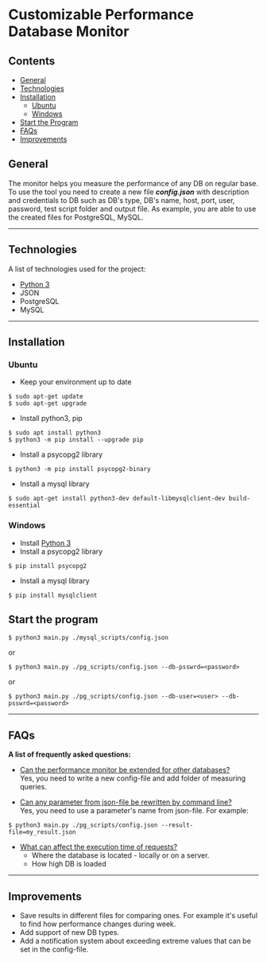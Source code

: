 # Customizable Performance Database Monitor

## Contents
* [General](#general-info)
* [Technologies](#technologies)
* [Installation](#installation)
  * [Ubuntu](#installation-ubuntu)
  * [Windows](#installation-windows)
* [Start the Program](#start-program)
* [FAQs](#faqs)
* [Improvements](#improvements)

## General <a name="general-info"></a>

The monitor helps you measure the performance of any DB on regular base.
To use the tool you need to create a new file **_config.json_** with description
and credentials to DB such as DB's type, DB's name, host, port, user, password,
test script folder and output file. As example, you are able to use the created
files for PostgreSQL, MySQL.

***
## Technologies <a name="technologies"></a>

A list of technologies used for the project:
* [Python 3](https://www.python.org/)
* JSON
* PostgreSQL
* MySQL

***
## Installation <a name="installation"></a>
### Ubuntu <a name="installation-ubuntu"></a>

- Keep your environment up to date

```
$ sudo apt-get update
$ sudo apt-get upgrade
```
- Install python3, pip

```
$ sudo apt install python3
$ python3 -m pip install --upgrade pip
```

- Install a psycopg2 library

```
$ python3 -m pip install psycopg2-binary
```
- Install a mysql library

```
$ sudo apt-get install python3-dev default-libmysqlclient-dev build-essential

```

### Windows <a name="installation-windows"></a>
- Install [Python 3](https://www.python.org/download/releases/3.0/)
- Install a psycopg2 library

```
$ pip install psycopg2
```
- Install a mysql library

```
$ pip install mysqlclient
```

## Start the program <a name="start-program"></a>

```
$ python3 main.py ./mysql_scripts/config.json
```
or
```
$ python3 main.py ./pg_scripts/config.json --db-psswrd=<password>
```
or
```
$ python3 main.py ./pg_scripts/config.json --db-user=<user> --db-psswrd=<password>
```

***
## FAQs <a name="faqs"></a>
**A list of frequently asked questions:**

- <u>Can the performance monitor be extended for other databases?</u><br/>
Yes, you need to write a new config-file and add folder of measuring queries.

- <u>Can any parameter from json-file be rewritten by command line?</u><br/>
Yes, you need to use a parameter's name from json-file. For example:
```
$ python3 main.py ./pg_scripts/config.json --result-file=my_result.json
```

- <u>What can affect the execution time of requests?</u><br/>
  - Where the database is located - locally or on a server.
  - How high DB is loaded

***
## Improvements <a name="improvements"></a>

- Save results in different files for comparing ones. For example it's useful
to find how performance changes during week.
- Add support of new DB types.
- Add a notification system about exceeding extreme values that can be set
in the config-file.

